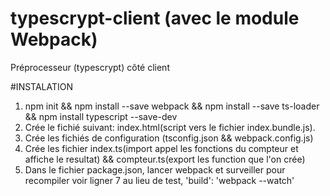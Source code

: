 # typescrypt-client (avec le module Webpack)
Préprocesseur (typescrypt) côté client

#INSTALATION
1. npm init && npm install --save webpack && npm install --save ts-loader && npm install typescript --save-dev
2. Crée le fichié suivant: index.html(script vers le fichier index.bundle.js).
3. Crée les fichiés de configuration (tsconfig.json && webpack.config.js)
4. Crée les fichier index.ts(import appel les fonctions du compteur et affiche le resultat) && compteur.ts(export les function que l'on crée)
5. Dans le fichier package.json, lancer webpack et surveiller pour recompiler voir ligner 7 au lieu de test, 'build': 'webpack --watch'